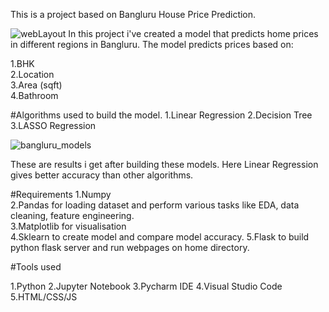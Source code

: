 This is a project based on Bangluru House Price Prediction.

![webLayout](https://user-images.githubusercontent.com/60252526/110582199-b32dec80-8120-11eb-9080-5468a8219606.PNG)
In this project i've created a model that predicts home prices in different regions in Bangluru. The model predicts prices based on:

1.BHK    
2.Location   
3.Area (sqft)   
4.Bathroom 
  
#Algorithms used to build the model.
1.Linear Regression 
2.Decision Tree   				
3.LASSO Regression 

![bangluru_models](https://user-images.githubusercontent.com/60252526/110582870-afe73080-8121-11eb-877b-aab4a7b616ed.PNG)

These are results i get after building these models. Here Linear Regression gives better accuracy than other algorithms.

#Requirements
1.Numpy  
2.Pandas for loading dataset and perform various tasks like EDA, data cleaning, feature engineering.  
3.Matplotlib for visualisation  
4.Sklearn to create model and compare model accuracy.
5.Flask to build python flask server and run webpages on home directory.


#Tools used

1.Python
2.Jupyter Notebook
3.Pycharm IDE
4.Visual Studio Code
5.HTML/CSS/JS 



